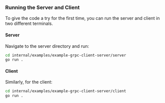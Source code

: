 ### Running the Server and Client

To give the code a try for the first time, you can run the server and client in two different terminals.

#### Server

Navigate to the server directory and run:

```bash
cd internal/examples/example-grpc-client-server/server
go run .
```

#### Client

Similarly, for the client:

```bash
cd internal/examples/example-grpc-client-server/client
go run .
```